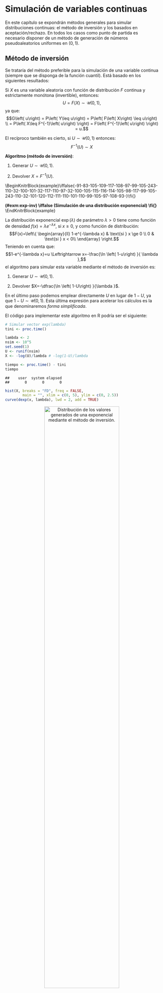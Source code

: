 Simulación de variables continuas
=================================

<!-- PENDIENTE:
Emplear entorno algoritmo
Usar ejemplos en lugar de ejercicios
Emplearemos también $X\sim f$ para indicar que $X$ es una variable aleatoria con función de densidad $f$

Ejemplo cociente de uniformes
-->





En este capítulo se expondrán métodos generales para simular
distribuciones continuas: el método de inversión y los basados en
aceptación/rechazo. En todos los casos como punto de partida es necesario
disponer de un método de generación de números pseudoaleatorios uniformes en $(0,1)$.


Método de inversión
-------------------

Se trataría del método preferible para la simulación de una variable continua
(siempre que se disponga de la función cuantil). 
Está basado en los siguientes resultados:

Si $X$ es una variable aleatoria con función de distribución $F$ continua y estrictamente monótona 
(invertible), entonces:
$$U=F\left( X\right) \sim \mathcal{U}\left( 0,1\right),$$
ya que:
$$G\left( u\right) = P\left( Y\leq u\right) 
= P\left( F\left( X\right) \leq u\right) \\
= P\left( X\leq F^{-1}\left( u\right) \right) 
= F\left( F^{-1}\left( u\right) \right) = u.$$

El recíproco también es cierto, si $U\sim \mathcal{U}\left( 0,1\right)$
entonces: 
$$F^{-1}\left( U\right) \sim X$$

**Algoritmo (método de inversión)**:

1. Generar $U\sim \mathcal{U}\left( 0,1\right)$.

2. Devolver $X=F^{-1}\left( U\right)$.



\BeginKnitrBlock{example}\iffalse{-91-83-105-109-117-108-97-99-105-243-110-32-100-101-32-117-110-97-32-100-105-115-116-114-105-98-117-99-105-243-110-32-101-120-112-111-110-101-110-99-105-97-108-93-}\fi{}<div class="example"><span class="example" id="exm:exp-inv"><strong>(\#exm:exp-inv)  \iffalse (Simulación de una distribución exponencial) \fi{} </strong></span></div>\EndKnitrBlock{example}

La distribución exponencial $\exp \left( \lambda \right)$ de parámetro $\lambda>0$
tiene como función de densidad $f\left( x\right) =\lambda e^{-\lambda x}$, si $x\geq 0$,
y como función de distribución:
$$F(x)=\left\{ \begin{array}{ll}
1-e^{-\lambda x} & \text{si } x \ge 0 \\
0 & \text{si } x < 0\\
\end{array} \right.$$
Teniendo en cuenta que:
$$1-e^{-\lambda x}=u \Leftrightarrow x=-\frac{\ln \left( 1-u\right) }{ \lambda },$$
el algoritmo para simular esta variable mediante el método de inversión es:

1. Generar $U\sim \mathcal{U}\left( 0,1\right)$.

2. Devolver $X=-\dfrac{\ln \left( 1-U\right) }{\lambda }$.

En el último paso podemos emplear directamente $U$ en lugar de $1-U$, ya que $1 - U\sim \mathcal{U}\left( 0,1\right)$.
Esta última expresión para acelerar los cálculos es la que denominaremos *forma simplificada*. 

El código para implementar este algoritmo en R podría ser el siguiente:

```r
# Simular vector exp(lambda)
tini <- proc.time()

lambda <- 2
nsim <- 10^5
set.seed(1)
U <- runif(nsim)
X <- -log(U)/lambda # -log(1-U)/lambda

tiempo <- proc.time() - tini
tiempo
```

```
##    user  system elapsed 
##       0       0       0
```

```r
hist(X, breaks = "FD", freq = FALSE, 
        main = "", xlim = c(0, 5), ylim = c(0, 2.5))
curve(dexp(x, lambda), lwd = 2, add = TRUE)
```

<div class="figure" style="text-align: center">
<img src="05-Metodos_generales_continuas_files/figure-html/exp-inv-plot-1.png" alt="Distribución de los valores generados de una exponencial mediante el método de inversión." width="70%" />
<p class="caption">(\#fig:exp-inv-plot)Distribución de los valores generados de una exponencial mediante el método de inversión.</p>
</div>

Como se observa en la Figura \@ref(fig:exp-inv-plot) se trata de un método exacto (si está bien implementado) y la distribución de los valores generados se aproxima a la distribución teórica como cabría esperar con una muestra de ese tamaño.


### Algunas distribuciones que pueden simularse por el método de inversión

A continuación se incluyen algunas distribuciones que se pueden simular
fácilmente mediante el método de inversión. Se adjunta una forma
simplificada del método que tiene por objeto evitar cálculos
innecesarios (tal y como se hizo en el ejemplo de la exponencial).

Nombre  | Densidad  | $F\left( x\right)$  | $F^{-1}\left( U\right)$  | Forma simplificada
------------- | ------------- | ------------- | ------------- | -------------
$\exp\left( \lambda\right)$ ($\lambda>0$)  | $\lambda e^{-\lambda x}$, si $x\geq0$  | $1-e^{-\lambda x}$  | $-\dfrac{\ln\left( 1-U\right)  }\lambda$  | $-\dfrac{\ln U}\lambda$
Cauchy  | $\dfrac1{\pi\left( 1+x^{2}\right)  }$  | $\dfrac12+\dfrac{\arctan x}\pi$   | $\tan\left( \pi\left( U-\dfrac12\right) \right)$  | $\tan\pi U$
Triangular en $\left( 0,a\right)$  | $\dfrac2a\left( 1-\dfrac xa\right)$, si $0\leq x\leq a$  | $\dfrac2a\left(x-\dfrac{x^{2}}{2a}\right)$  | $a\left( 1-\sqrt{1-U}\right)$  | $a\left( 1-\sqrt{U}\right)$
Pareto ($a,b>0$)  | $\dfrac{ab^{a}}{x^{a+1}}$, si $x\geq b$  | $1-\left( \dfrac bx\right)^{a}$   | $\dfrac b{\left( 1-U\right)  ^{1/a}}$  | $\dfrac b{U^{1/a}}$
Weibull ($\lambda,\alpha>0$) | $\alpha\lambda^{\alpha}x^{\alpha-1}e^{-\left( \lambda x\right)  ^{\alpha}}$, si $x\geq0$  | $1-e^{-\left( \lambda x\right)  ^{\alpha}}$  | $\dfrac{\left( -\ln\left(1-U\right)  \right)  ^{1/\alpha}}\lambda$   | $\dfrac{\left( -\ln U\right)^{1/\alpha}}\lambda$\


\BeginKnitrBlock{exercise}<div class="exercise"><span class="exercise" id="exr:unnamed-chunk-2"><strong>(\#exr:unnamed-chunk-2) </strong></span></div>\EndKnitrBlock{exercise}

La distribución doble exponencial (o distribución de Laplace) de
parámetro $\lambda$ tiene función de densidad:
$$f\left( x\right)  =\frac{\lambda}{2}e^{-\lambda\left\vert x\right\vert
}\text{, }x\in\mathbb{R}$$ 
y función de distribución:
$$F\left( x\right)  =\int_{-\infty}^{x}f\left( t\right)  dt=\left\{
\begin{array}{ll}
\frac{1}{2}e^{\lambda x} & \text{si } x<0\\
1-\frac{1}{2}e^{-\lambda x} & \text{si } x\geq0
\end{array}
\ \right.$$

a)  Escribir una función que permita generar, por el método de
    inversión, una muestra de $n$ observaciones de esta distribución^[Esta distribución puede generarse fácilmente simulando una distribución exponencial y otorgarle un signo positivo o negativo con equiprobabilidad (ver Ejemplo \@ref(exm:dexp-mix)).].

    
    ```r
    ddexp <- function(x, lambda = 1){
    # Densidad doble exponencial
      lambda*exp(-lambda*abs(x))/2
    }
    
    rdexp <- function(lambda = 1){
    # Simulación por inversión
    # Doble exponencial
      U <- runif(1)
      if (U<0.5) {
        return(log(2*U)/lambda)
      } else {
        return(-log(2*(1-U))/lambda)
      }
    }
    
    rdexpn <- function(n = 1000, lambda = 1) {
    # Simulación n valores de doble exponencial
        x <- numeric(n)
        for(i in 1:n) x[i]<-rdexp(lambda)
        return(x)
    }
    ```


b)  Generar $10^{4}$ valores de la distribución doble exponencial de
    parámetro $\lambda=2$ y obtener el tiempo de CPU que tarda en
    generar la secuencia.

    
    ```r
    set.seed(54321)
    system.time(x <- rdexpn(10^4, 2))
    ```
    
    ```
    ##    user  system elapsed 
    ##    0.03    0.00    0.03
    ```


c)  Representar el histograma y compararlo con la densidad teórica.

    
    ```r
    hist(x, breaks = "FD", freq = FALSE, main="")
    # lines(density(x), col = 'blue')
    curve(ddexp(x, 2), add = TRUE)
    ```
    
    <div class="figure" style="text-align: center">
    <img src="05-Metodos_generales_continuas_files/figure-html/dexp-inv-1.png" alt="Distribución de los valores generados de una doble exponencial mediante el método de inversión." width="70%" />
    <p class="caption">(\#fig:dexp-inv)Distribución de los valores generados de una doble exponencial mediante el método de inversión.</p>
    </div>


### Ventajas e inconvenientes

Ventajas:

* Aplicable, en principio, a cualquier distribución continua.

Inconvenientes:

* Puede no ser posible encontrar una expresión explícita para 
  $F^{-1}\left( u\right).$

* Aún disponiendo de una expresión explícita para 
  $F^{-1}\left( u\right)$, su evaluación directa puede requerir
  mucho tiempo de computación.

Alternativas:

* Emplear métodos numéricos para resolver $F\left( x\right) -u=0$
  (requeriría resolver numéricamente esta ecuación para cada
  valor aleatorio que se desee generar).

* Utilizar una aproximación a $F^{-1}\left( u\right)$
  (inversión aproximada).
  

### Inversión aproximada

En muchos casos en los que no se puede emplear la expresión exacta de la función
cuantil $F^{-1}\left( u\right)$, se dispone de una aproximación suficientemente
buena que se puede emplear en el algoritmo anterior (se obtendrían simulaciones
con una distribución aproximada a la deseada).

Por ejemplo, para aproximar la función cuantil de la normal estándar, 
Odeh y Evans consideraron la siguiente función auxiliar :
$$ g\left( v\right)  =\sqrt{-2\ln v}\frac{A\left( \sqrt{-2\ln v}\right)
}{B\left( \sqrt{-2\ln v}\right)  },$$
siendo $A\left( x\right) =\sum_{i=0}^{4}a_{i}x^{i}$
y $B\left( x\right)  =\sum_{i=0}^{4}b_{i}x^{i}$ con:

$$\begin{array}{ll}
a_{0}=-0.322232431088 &  b_{0}=0.0993484626060 \\
a_{1}=-1 &  b_{1}=0.588581570495 \\
a_{2}=-0.342242088547 & b_{2}=0.531103462366 \\
a_{3}=-0.0204231210245 & b_{3}=0.103537752850 \\
a_{4}=-0.0000453642210148 & b_{4}=0.0038560700634
\end{array}$$

La aproximación consiste en utilizar $g\left( 1-u\right)$ en lugar de
$F^{-1}\left( u\right)$ para los valores de $u\in[10^{-20},\frac12]$
y $-g\left( u\right)$ si $u\in[\frac12,1-10^{-20}]$. Para $u\notin
[10^{-20},1-10^{-20}]$ (que sólo ocurre con una probabilidad de
$2\cdot10^{-20}$) la aproximación no es recomendable.

**Algoritmo de Odeh y Evans**

1. Generar $U\sim U\left( 0,1\right)$.

2. Si $U<10^{-20}$ ó $U>1-10^{-20}$ entonces volver a 1.

3. Si $U<0.5$ entonces hacer $X=g\left(1-U\right)$ 
   en caso contrario hacer $X=-g\left( U\right)$.

4. Devolver $X$.

En manuales de funciones matemáticas, como [Abramowitz y Stegun (1964)](http://people.math.sfu.ca/~cbm/aands/), 
se tienen aproximaciones de la función cuantil de las principales distribuciones
(por ejemplo en la página [993](http://people.math.sfu.ca/~cbm/aands/page_933.htm)
las correspondientes a la normal estándar). 


Método de aceptación rechazo {#AR}
----------------------------

Se trata de un método universal alternativo al de inversión para
el caso de que no se pueda emplear la función cuantil, 
pero se dispone de una expresión (preferiblemente sencilla) para la
función de densidad $f\left( x \right)$. 

Si $f$ es la densidad objetivo, la idea es simular una variable aleatoria
bidimensional $\left( X, Y\right)$ con distribución
uniforme en el hipografo de $f$ (el conjunto de puntos del plano 
comprendidos entre el eje OX y $f$):
$$A_{f}=\left\{ \left( x,y\right) \in \mathbb{R}^{2}:0\leq y\leq
f\left( x\right) \right\}.$$
De esta forma la primera componente tendrá la distribución deseada:

<img src="images/rechazo.png" width="70%" style="display: block; margin: auto;" />

$$ P\left( a<X<b\right) = \frac{\text{Area de }\left\{ \left( x,y\right) \in 
\mathbb{R}^{2}:a<x<b;~0\leq y\leq f\left( x\right) \right\} }{\text{Area de }
A_{f}} \\
= \int_{a}^{b}f\left( x\right) dx $$

<!-- 
el resultado anterior no depende de la constante normalizadora,
teorema aceptación/rechazo
por tanto es válido para cuasidensidades
-->
El resultado anterior es también válido para una cuasi-densidad $f^{\ast}$
(no depende de la constante normalizadora). 
El resultado general sería en siguiente:

* Si $X$ es una variable aleatoria con función de densidad $f$ 
  y $U \sim \mathcal{U}\left( 0, 1 \right)$ entonces
  $$\left( X,c\cdot U\cdot f\left( X\right) \right) \sim \mathcal{U}\left(
  A_{cf}\right)$$
  siendo
  $A_{cf}=\left\{ \left( x, y \right) \in \mathbb{R}^{2} : 0 \leq y \leq
  cf\left( x \right) \right\}$.

* Recíprocamente si $\left( X,Y\right) \sim \mathcal{U}\left(A_{cf}\right) \Rightarrow X\sim f$.

Para generar valores de una variable aleatoria bidimensional con distribución uniforme
en $A_{f}$ (o en $A_{f^{\ast }}$), se emplea el resultado anterior para 
generar valores en $A_{cg} \supset A_{f}$, siendo $g$ una densidad auxiliar
(preferiblemente fácil de simular y similar a $f$).
Teniendo en cuenta además que:

* Si $\left( X,Y\right) \sim \mathcal{U}\left( A\right)$ y 
  $B \subset A\Rightarrow \left. \left( X,Y\right) \right\vert _{B}
  \sim \mathcal{U}\left(B\right)$
  
Por tanto, si $\left( T, Y \right)$ sigue una distribución
uniforme en $A_{cg}$, aceptando los valores de
$\left( T, Y\right)$ que pertenezcan a $A_{f}$ (o a $A_{f^{\ast }}$) se obtendrán 
generaciones con distribución uniforme sobre $A_{f}$ (o $A_{f^{\ast }}$) 
y la densidad de la primera componente $T$ será $f$.

### Algoritmo

Supongamos que $f$ es la densidad objetivo y $g$ es una densidad
auxiliar (fácil de simular y similar a $f$), de forma que
existe una constante $c>0$ tal que:
$$f\left( x\right) \leq c\cdot g\left( x\right) 
\text{, }\forall x\in \mathbb{R}\text{.}$$

Algoritmo (Von Neuman, 1951):

1.  Generar $U\sim \mathcal{U}\left( 0, 1\right)$.

2.  Generar $T\sim g$.

3.  Si $c\cdot U\cdot g\left( T\right) \leq f\left( T\right)$
    devolver $X=T$,

    en caso contrario volver al paso 1.


### Densidades acotadas en un intervalo cerrado

Sea $f$ una función de
densidad cualquiera con soporte en un intervalo cerrado $[a,b]$ (es
decir, $\{x/f\left( x\right)  \neq0\}=[a,b]$) de tal forma que
existe una constante $M>0$ tal que $f\left( x\right)  \leq M$ $\forall x$ (es decir,
$f$ es acotada superiormente). En este caso puede tomarse como densidad
auxiliar $g$, la de una $\mathcal{U}(a,b)$. En efecto, tomando
$c=M\left( b-a\right)$ y teniendo en cuenta que
$$g\left( x\right)  =\left\{
\begin{array}{ll}\frac{1}{b-a} & \text{si } x\in\lbrack a,b]\\
0 & \text{en caso contrario}
\end{array} \right.$$ 
se tiene que
$f\left( x\right)  \leq M = \frac{c}{b-a}=c\cdot g\left(
x\right)$, $\forall x\in\lbrack a,b]$. Así pues, el algoritmo quedaría
como sigue:


1. Generar $U,V\sim \mathcal{U}\left( 0, 1\right)$.

2. Hacer $T = a + \left( b-a \right) V$.

3.  Si $M \cdot U\leq f\left( T \right)$
    devolver $X = T$,

    en caso contrario volver al paso 1.


**Nota**: no confundir $M$ con $c = M \left( b - a \right)$.


<!-- Incluir cuentas de AR para la doble exponencial -->

\BeginKnitrBlock{exercise}<div class="exercise"><span class="exercise" id="exr:unnamed-chunk-6"><strong>(\#exr:unnamed-chunk-6) </strong></span></div>\EndKnitrBlock{exercise}

Desarrollar el código necesario para generar, por el método de
aceptación-rechazo, una muestra de $n$ observaciones de una
distribución normal estándar:
$$f\left( x\right)  =\frac{1}{\sqrt{2\pi}}e^{-\frac{x^{2}}{2}}\text{, }x\in\mathbb{R}\text{, }$$
empleando como distribución auxiliar una doble exponencial con $\lambda=1$ 
(más adelante veremos que esta es la elección óptima para el parámetro de la densidad auxiliar) y que la cota optima
es:$$c_{\text{opt}}=\sqrt{\frac{2e}{\pi}}\simeq1.\,3155.$$ Para
establecer la condición de aceptación o rechazo se puede tener en
cuenta que:
$$c\cdot U\cdot\frac{g\left( T\right)  }{f\left( T\right)  }=\sqrt{\frac
{2e}{\pi}}U\sqrt{\frac{\pi}{2}}\exp\left( \frac{T^{2}}{2}-\left\vert
T\right\vert \right)  =U\cdot\exp\left( \frac{T^{2}}{2}-\left\vert
T\right\vert +\frac{1}{2}\right)  ,$$
aunque en general puede ser recomendable emplear $c\cdot U\cdot g\left( T\right) \leq f\left( T\right)$.


```r
# densidad objetivo: dnorm
# densidad auxiliar: ddexp

# EJECUTAR CÓDIGO DEL APARTADO A DEL EJERCICIO 1
c.opt <- sqrt(2*exp(1)/pi)
lambda.opt <- 1
ngen <- 0

rnormAR <- function() {
# Simulación por aceptación-rechazo
# Normal estandar a partir de doble exponencial
  while (TRUE) {
    U <- runif(1)
    X <- rdexp(1) # lambda = 1
    ngen <<- ngen+1 # Comentar esta línea para uso normal
    # if (U*exp((X^2+1)*0.5-abs(X)) <= 1) return(X)
    if (c.opt * U * ddexp(X, lambda.opt) <= dnorm(X)) return(X)
  }
}

rnormARn <- function(n=1000) {
# Simulación n valores N(0,1)
    x <- numeric(n)
    for(i in 1:n) x[i]<-rnormAR()
    return(x)
}

# Grafico
curve(c.opt * ddexp(x), xlim = c(-4, 4), lty = 2)
curve(dnorm(x), add = TRUE)
```

<img src="05-Metodos_generales_continuas_files/figure-html/unnamed-chunk-7-1.png" width="70%" style="display: block; margin: auto;" />


a)  Generar una muestra de $10^{4}$ observaciones empleando este
    algoritmo. Obtener el tiempo de CPU y calcular el número medio
    de generaciones de la distribución auxiliar.

    
    ```r
    set.seed(54321)
    nsim <- 10^4
    
    ngen <- 0
    system.time(x <- rnormARn(nsim))
    ```
    
    ```
    ##    user  system elapsed 
    ##    0.06    0.01    0.07
    ```
    
    ```r
    # Nº generaciones
    {
    cat("\nNº de generaciones = ", ngen)
    cat("\nNº medio de generaciones = ", ngen/nsim)
    cat("\nProporción de rechazos = ", 1-nsim/ngen, "\n")
    }
    ```
    
    ```
    ## 
    ## Nº de generaciones =  13163
    ## Nº medio de generaciones =  1.3163
    ## Proporción de rechazos =  0.2402948
    ```


b)  Representar el histograma y compararlo con la densidad teórica.
    
    
    ```r
    hist(x, breaks="FD", freq=FALSE)
    curve(dnorm(x), add=TRUE)
    ```
    
    <img src="05-Metodos_generales_continuas_files/figure-html/unnamed-chunk-9-1.png" width="70%" style="display: block; margin: auto;" />



### Eficiencia del algoritmo

Como medida de la eficiencia del algoritmo de aceptación-rechazo
podríamos considerar el número de iteraciones del algoritmo, 
es decir, el número de generaciones de la densidad auxiliar y
de comparaciones para aceptar un valor de la densidad objetivo.
Este número $N$ es aleatorio y sigue una distribución geométrica 
(número de pruebas necesarias hasta obtener el primer éxito) 
con parámetro $p$ (probabilidad de éxito) la probabilidad de aceptación 
en el paso 3:
$$p = \frac{\text{area}\left(
        A_{f}\right) }{\text{area}\left( A_{cg}\right) }=\frac{1}{c}.$$
Por tanto:
$$E\left( N \right) = \frac1p = c$$ 
es el número medio de iteraciones del algoritmo 
(el número medio de pares de variables $\left( T,U\right)$ 
que se necesitan generar, y de comparaciones, para obtener
una simulación de la densidad objetivo).

Es obvio, por tanto, que cuanto más cercano a 1 sea el valor de $c$ más eficiente será el algoritmo (el caso de $c=1$ se correspondería con $g=f$ y no tendría sentido emplear este algoritmo).
El principal problema con este método es encontrar una densidad auxiliar $g$ de forma que:
$$c_{\text{opt}}=\max_{\{x : g\left( x\right) >0\}}
\frac{f\left( x\right) }{g\left( x\right) }.$$
sea próximo a 1.
Una solución intermedia consiste en seleccionar una familia paramétrica de densidades $\{g_{\theta} : \theta \in \Theta\}$ entre las que haya alguna que se parezca bastante a $f$, 
encontrar el valor de $c$ óptimo para cada densidad de esa familia:
$$c_{\theta}=\max_{x}\frac{f\left(  x\right)  }{g_{\theta}\left( x\right) }$$ 
y, finalmente, elegir el mejor valor $\theta_{0}$ del parámetro, en el sentido de ofrecer el menor posible $c_{\theta}$:
$$c_{\theta_{0}}=\min_{\theta\in\Theta}\max_{x}\frac{f\left(  x\right) }{g_{\theta}\left(  x\right)  }.$$


\BeginKnitrBlock{exercise}<div class="exercise"><span class="exercise" id="exr:unnamed-chunk-10"><strong>(\#exr:unnamed-chunk-10) </strong></span></div>\EndKnitrBlock{exercise}

Continuando con el ejercicio anterior del método de
aceptación-rechazo para generar observaciones de una
distribución normal estándar, empleando como distribución 
auxiliar una doble exponencial:

c)  Aproximar la cota óptima numéricamente.

    
    ```r
    # Obtención de un valor c óptimo aproximado
    optimize(f=function(x){dnorm(x)/ddexp(x)}, maximum=TRUE, interval=c(-1,1))
    ```
    
    ```
    ## $maximum
    ## [1] -0.999959
    ## 
    ## $objective
    ## [1] 1.315489
    ```
    
    ```r
    # NOTA: Cuidado con los límites
    # optimize(f=function(x){dnorm(x)/ddexp(x)}, maximum=TRUE, interval=c(0,2))
    
    # Valor óptimo real
    # sqrt(2*exp(1)/pi)
    c.opt
    ```
    
    ```
    ## [1] 1.315489
    ```


d)  Aproximar el parámetro óptimo de la densidad auxiliar
    numéricamente (normalmente comenzaríamos por este paso).

    
    ```r
    # Obtención de valores c y lambda óptimos aproximados
    fopt <- function(lambda) {
      # Obtiene c fijado lambda
      optimize(f = function(x){dnorm(x)/ddexp(x,lambda)},
               maximum=TRUE, interval=c(0,2))$objective
    }
    
    # Encontar lambda que minimiza
    res <- optimize(f=function(x){fopt(x)}, interval=c(0.5,2))
    lambda.opt2 <- res$minimum
    c.opt2 <- res$objective
    ```


### Ejemplo: Inferencia Bayesiana

El algoritmo de Aceptación-Rechazo se emplea habitualmente en
Inferencia Bayesiana:

* $f(x|\theta )$ densidad muestral.

* $\pi (\theta )$ densidad a priori.

* $\mathbf{x}=(x_{1},...,x_n)^{\prime }$ muestra observada.

* La distribución a posteriori de $\theta$ es:
  $$\pi (\theta |\mathbf{x})=\frac{L(\mathbf{x}|\theta )\pi (\theta )}
  {\int L(\mathbf{x}|\theta )\pi (\theta )d\theta }$$
  siendo $L(\mathbf{x}|\theta )$ la función de verosimilitud
  ($L(\mathbf{x}|\theta )=\prod\limits_{i=1}^{n}f(x_{i}|\theta)$
  suponiendo i.i.d.). Es decir:
  $$\pi (\theta |\mathbf{x})\propto L(\mathbf{x}|\theta )\pi (\theta ).$$


Para simular valores de la densidad a posteriori $\pi (\theta | \mathbf{x})$ 
a partir de la densidad a priori $\pi (\theta )$

* $\pi (\theta |\mathbf{x})/\pi (\theta )\propto L(\mathbf{x}|\theta )$

* $L(\mathbf{x}|\theta )\leq c^{\prime }=L(\mathbf{x}|\hat{\theta})$ siendo
  $\hat{\theta}$ el estimador MV de $\theta$.

Algoritmo:

1. Generar $U\sim \mathcal{U}\left( 0,1\right)$.

2. Generar $\tilde{\theta}\sim \pi (\theta )$.

3.  Si $L(\mathbf{x}|\hat{\theta})\cdot U \leq 
    L(\mathbf{x}|\tilde{\theta})$ devolver $\tilde{\theta}$,

    en caso contrario volver al paso 1.

\BeginKnitrBlock{exercise}<div class="exercise"><span class="exercise" id="exr:unnamed-chunk-13"><strong>(\#exr:unnamed-chunk-13) </strong></span></div>\EndKnitrBlock{exercise}

Para la estimación Bayes de la media de una normal se suele utilizar
como distribución a priori una Cauchy.

a)  Generar una muestra i.i.d. $X_{i}\sim N(\theta_{0},1)$ de tamaño
    $n=10$ con $\theta_{0}=1$. Utilizar una $Cauchy(0,1)$
    (`rcauchy`) como distribución a priori y como densidad auxiliar
    para simular por aceptación-rechazo una muestra de la densidad a
    posteriori (emplear `dnorm` para construir la verosimilitud).
    Obtener el intervalo de probabilidad al 95%.


    
    ```r
    mu0 <- 1
    n <- 10
    nsim <- 10^3
    set.seed(54321)
    x <- rnorm(n, mean = mu0)
    
    # Función de verosimilitud
    lik <- function(mu){prod(dnorm(x, mean = mu))}
    
    # Cota óptima
    # Estimación por máxima verosimilitud
    emv <- optimize(f = lik, int = range(x), maximum = TRUE)
    emv
    ```
    
    ```
    ## $maximum
    ## [1] 0.7353805
    ## 
    ## $objective
    ## [1] 3.303574e-08
    ```
    
    ```r
    c <- emv$objective
    ```
    En este caso concreto, ya sabríamos que el estimador máximo verosímil es la media muestral:
    
    ```r
    mean(x)
    ```
    
    ```
    ## [1] 0.7353958
    ```
    y por tanto:
    
    ```r
    c <- lik(mean(x))
    c    
    ```
    
    ```
    ## [1] 3.303574e-08
    ```
    Finalmente podríamos emplear el siguiente código para generar simulaciones de la distribución a posteriori mediante aceptación-rechazo a partir de la distribución de Cauchy:
    
    ```r
    ngen <- nsim
    Y <- rcauchy(nsim)
    ind <- (c*runif(nsim) > sapply(Y, lik)) # TRUE si no verifica condición
    # Volver a generar si no verifica condición
    while (sum(ind)>0){
      le <- sum(ind)
      ngen <- ngen + le
      Y[ind] <- rcauchy(le)
      ind[ind] <- (c*runif(le) > sapply(Y[ind], lik)) # TRUE si no verifica condición
    }
    
    { # Número generaciones
      cat("Número de generaciones = ", ngen)
      cat("\nNúmero medio de generaciones = ", ngen/nsim)
      cat("\nProporción de rechazos = ", 1-nsim/ngen,"\n")
    }
    ```
    
    ```
    ## Número de generaciones =  5898
    ## Número medio de generaciones =  5.898
    ## Proporción de rechazos =  0.830451
    ```
    
    ```r
    # Intervalo de probabilidad al 95% (IC Bayes)
    q <- quantile(Y, c(0.025, 0.975))
    
    # Representar estimador e IC Bayes
    hist(Y, freq=FALSE, main="Distribución a posteriori")
    # abline(v = mean(x), lty = 3) # Estimación frecuentista
    abline(v = mean(Y), lty = 2, lwd = 2)  # Estimación Bayesiana
    abline(v = q, lty = 2)
    ```
    
    <img src="05-Metodos_generales_continuas_files/figure-html/unnamed-chunk-17-1.png" width="70%" style="display: block; margin: auto;" />

b)  Repetir el apartado anterior con $n=100$.


Modificaciones del método de aceptación rechazo
-----------------------------------------------

En el tiempo de computación influye:

* La proporción de aceptación (debería ser grande).

* La dificultad de simular con la densidad auxiliar.

* El tiempo necesario para hacer la comparación en el paso 4.

En ciertos casos el tiempo de computación necesario para evaluar $f(x)$ puede ser alto.

Para evitar evaluaciones de la densidad se puede emplear una función "squeeze" (Marsaglia, 1977) que aproxime la densidad por abajo:
$$s(x)\leq f(x).$$

Algoritmo:

1.  Generar $U\sim \mathcal{U}\left( 0,1\right)$ y $T\sim g$.

2.  Si $c\cdot U\cdot g\left( T\right) \leq s\left( T\right)$ devolver $X=T$,

    en caso contrario

    2.a.  si $c\cdot U\cdot g\left( T\right) \leq f\left( T\right)$ 
          devolver $X=T$,
    
    2.b.  en caso contrario volver al paso 1.



<img src="images/squeeze.png" width="70%" style="display: block; margin: auto;" />

Cuanto mayor sea el área bajo $s\left( x\right)$ (más próxima a 1)
más efectivo será el algoritmo.

Se han desarrollado métodos generales para la construcción de las
funciones $g$ y $s$ de forma automática
(cada vez que se evalúa la densidad se mejoran las aproximaciones).
Estos métodos se basan principalmente en que una transformación de
la densidad objetivo es cóncava o convexa.

### Muestreo por rechazo adaptativo (ARS)

Supongamos que $f$ es una cuasi-densidad log-cóncava 
(i.e. $\frac{\partial ^{2}}{\partial x^{2}}\log f\left( x\right) <0,
~\forall x$).

Sea $S_n=\left\{ x_{i}:i=0,\cdots ,n+1\right\}$ con
$f(x_{i})$ conocidos.

Denotamos por $L_{i,i+1}(x)$ la recta pasando por $\left( x_{i},\log
f(x_{i})\right)$ y $\left( x_{i+1},\log f(x_{i+1})\right)$

* $L_{i,i+1}(x)\leq \log f\left( x\right)$ en el intervalo 
  $I_{i}=(x_{i},x_{i+1}]$

* $L_{i,i+1}(x)\geq \log f\left( x\right)$ fuera de $I_{i}$

En el intervalo $I_{i}$ se definen las envolventes de $\log f\left(
x\right)$:

* $\underline{\phi}_n(x)=L_{i,i+1}(x)$

* $\overline{\phi}_n(x)=\min \left\{L_{i-1,i}(x),L_{i+1,i+2}(x)\right\}$

Las envolventes de $f\left( x\right)$ en $I_{i}$ serán:

* $s_n(x)=\exp \left( \underline{\phi}_n(x)\right)$

* $G_n(x)=\exp \left( \overline{\phi}_n(x)\right)$


Tenemos entonces que:
$$s_n(x)\leq f\left( x\right) \leq G_n(x)=c\cdot g_n(x)$$
donde $g_n(x)$ es una mixtura discreta de distribuciones tipo exponencial truncadas
(las tasas pueden ser negativas), 
que se puede simular fácilmente mediante el método de inversión.

Algoritmo (Gilks, 1992):

1. Inizializar $n$ y $s_n$.

2.  Generar $U\sim \mathcal{U}\left( 0,1\right)$ y
    $T\sim g_n$.

3.  Si $U\cdot G_n\left( T\right) \leq s_n\left( T\right)$
    devolver $X=T$,

    en caso contrario, 

    3.a Si $U\cdot G_n\left( T\right) \leq f\left( T\right)$
        devolver $X=T$.

    3.b Hacer $n=n+1$, añadir $T$ a $S_n$ 
        y actualizar $s_n$ y $G_n$.

4.  Volver al paso 2.


Gilks y Wild (1992) propusieron un método similar pero empleando
tangentes para construir la cota superior.

La mayoría de las densidades de la familia de distribuciones
exponencial son log-cóncavas.
Hörmann (1995) extendió esta aproximación al caso de densidades
$T_{c}$-cóncavas:
$$T_{c}(x) = signo(c)x^{c} \\
T_{0}(x) = \log (x).$$
Aparte de la transformación logarítmica, la transformación
$T_{-1/2}(x)=-1/\sqrt{x}$ es habitualmente la más empleada.

### Método del cociente de uniformes

Se puede ver como una modificación del método de aceptación rechazo,
de especial interés cuando el soporte no es acotado.

Si $(U,V)$ se distribuye uniformemente sobre:
$$C_{h} = \left\{ \left( u,v\right) \in \mathbb{R}^{2} : 
0<u\leq \sqrt{h(v/u)} \right\},$$
siendo $h$ una función no negativa integrable
(cuasi-densidad), entonces $X=V/U$ tiene función de densidad
proporcional a $h$ (Kinderman y Monahan, 1977). 
Además $C_{h}$ tiene área finita.

De modo análogo al método de aceptación-rechazo, hay modificaciones
para acelerar los cálculos y automatizar el proceso, construyendo
regiones mediante polígonos:$$C_{i}\subset C_{h}\subset C_{s}.$$

Método de composición
---------------------

En ocasiones la densidad de interés se puede expresar como una
mixtura discreta de densidades:
$$f(x)=\sum_{j=1}^{k}p_{j}f_{j}(x)$$
con $\sum_{j=1}^{k}p_j=1$, $p_j\geq 0$ y $f_j$ densidades 
(sería también válido para funciones de distribución o variables aleatorias,
incluyendo el caso discreto).

Algoritmo:

1. Generar $J$ con distribución $P\left( J=j \right) = p_j$.

2. Generar $X\sim f_J$.

\BeginKnitrBlock{example}\iffalse{-91-68-105-115-116-114-105-98-117-99-105-243-110-32-100-111-98-108-101-32-101-120-112-111-110-101-110-99-105-97-108-93-}\fi{}<div class="example"><span class="example" id="exm:dexp-mix"><strong>(\#exm:dexp-mix)  \iffalse (Distribución doble exponencial) \fi{} </strong></span></div>\EndKnitrBlock{example}
A partir de la densidad de la distribución doble exponencial:
$$f\left( x\right) =\frac{\lambda }{2}e^{-\lambda \left\vert x\right\vert }%
\text{, }\forall x\in \mathbb{R},$$
se deduce que:
$$f\left( x\right) =\frac{1}{2}f_{1}\left( x\right) +\frac{1}{2}f_{2}\left(
x\right)$$
siendo:
$$f_{1}\left( x\right) = \left\{ 
\begin{array}{ll}
\lambda e^{-\lambda x} & \text{si } x\geq 0 \\ 
0 & \text{si} x<0
\end{array}
\ \right. \\
f_{2}\left( x\right) = \left\{ 
\begin{array}{ll}
\lambda e^{\lambda x} & \text{si } x<0 \\ 
0 & \text{si} x\geq 0
\end{array}
\ \right.$$

Algoritmo:

1. Generar $U,V\sim \mathcal{U}\left( 0,1\right)$.

2. Si $U<0.5$ devolver $X=-\ln \left( 1-V\right)$.

3.  En caso contrario devolver $X=\ln V$.

Observaciones:

* En ocasiones se hace un reciclado de los números aleatorios
  (solo se genera una uniforme, e.g. $V=2(U-0.5)$ si
  $U\in (0.5,1)$).

* En ciertas ocasiones por comodidad, para simular una muestra de
  tamaño $n$, se simulan muestras de tamaño $np_{i}$ con densidad
  $f_{i}$ y se combinan aleatoriamente.


Otro ejemplo de una mixtura discreta es el estimador tipo núcleo de la densidad (ver e.g. la ayuda de la función `density()` de R o la [Sección 4.3](https://rubenfcasal.github.io/book_remuestreo/cap4-boot-suav.html) del libro [Técnicas de Remuestreo](https://rubenfcasal.github.io/book_remuestreo)).
Simular a partir de una estimación de este tipo es lo que se conoce como *bootstrap suavizado*. 

En el caso de una mixtura continua tendríamos:
$$f(x)=\int g(x|y)h(y)dy$$

Algoritmo:

1. Generar $Y\sim h$.

2. Generar $X\sim g(\cdot |Y)$.

Este algoritmo es muy empleado en Inferencia Bayesiana y en la simulación de algunas variables discretas (como la Binomial Negativa, denominada también distribución Gamma–Poisson, o la distribución Beta-Binomial),
ya que el resultado sería válido cambiando las funciones de densidad $f$ y $g$ por funciones de masa de probabilidad.

## Métodos específicos para la generación de algunas distribuciones notables

Ver ejemplos en el libro de Ricardo (cuidado con la notación de la distribución Gamma, no es la empleada en R y en el presente libro) y ayuda de las funciones implementadas en R:

* Método de Box-Müller (para la generación de normales independientes)

* Algoritmos de Jöhnk y Cheng para la generación de la distribución Beta.

### Método de Box-Müller

Se basa en la siguiente propiedad. Dadas dos variables aleatorias independientes $E \sim \exp\left(  1\right)$ y
$U \sim \mathcal{U}( 0, 1 )$, las variables
$\sqrt{2E} \cos 2\pi U$ y $\sqrt{2E}\operatorname{sen} 2\pi U$ son
$\mathcal{N}( 0, 1 )$ independientes.

**Algoritmo de Box-Müller**

1. Generar $U,V\sim \mathcal{U}( 0, 1 )$.

2. Hacer $W_1=\sqrt{-2\ln U}$ y $W_2=2\pi V$.

3. Devolver $X_1=W_1\cos W_2$, $X_2=W_1\operatorname{sen}W_2$.

Podemos hacer que la función `rnorm()` de R emplee este algoritmo estableciendo el parámetro `normal.kind` a `"Box-Muller"` en una llamada previa a `set.seed()` o `RNGkind()`.

Este método está relacionado con el de la FFT (transformada de Fourier; e.g. Davies y Harte, 1987) o el *Circular embedding* (Dietrich and Newsam, 1997), para la generación de una normal multidimensional con dependencia.
Considerando módulos exponenciales y fases aleatorias generamos normales independientes:

* Cambiando la varianza de $W_1$ se induce dependencia.

* Cambiando la distribución de $W_2$ se generan distribuciones distintas de la normal.


